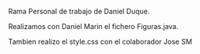 Rama Personal de trabajo de Daniel Duque.


Realizamos con Daniel Marin el fichero Figuras.java.

Tambien realizo el style.css con el colaborador Jose SM
